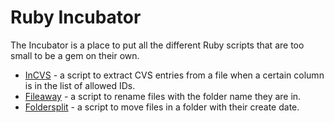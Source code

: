 Ruby Incubator
==============

The Incubator is a place to put all the different Ruby scripts that are too small to be a gem on their own.

* [InCVS](./InCVS/) - a script to extract CVS entries from a file when a certain column is in the list of allowed IDs.
* [Fileaway](./fileaway) - a script to rename files with the folder name they are in. 
* [Foldersplit](./foldersplit) - a script to move files in a folder with their create date. 
